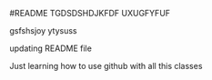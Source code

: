 #README
TGDSDSHDJKFDF
UXUGFYFUF

gsfshsjoy
ytysuss

updating README file

Just learning how to use github with all this classes
